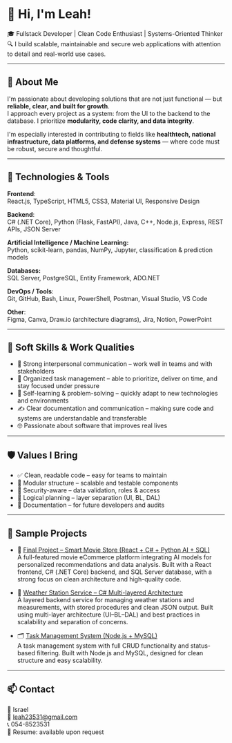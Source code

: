 # 👋 Hi, I'm Leah!

🎓 Fullstack Developer | Clean Code Enthusiast | Systems-Oriented Thinker  
🔍 I build scalable, maintainable and secure web applications with attention to detail and real-world use cases.

---

## 🌟 About Me

I'm passionate about developing solutions that are not just functional — but **reliable, clear, and built for growth**.  
I approach every project as a system: from the UI to the backend to the database. I prioritize **modularity, code clarity, and data integrity**.

I'm especially interested in contributing to fields like **healthtech, national infrastructure, data platforms, and defense systems** — where code must be robust, secure and thoughtful.

---

## 🧰 Technologies & Tools

**Frontend**:  
React.js, TypeScript, HTML5, CSS3, Material UI, Responsive Design  

**Backend**:  
C# (.NET Core), Python (Flask, FastAPI), Java, C++, Node.js, Express, REST APIs, JSON Server  

**Artificial Intelligence / Machine Learning:**  
Python, scikit-learn, pandas, NumPy, Jupyter, classification & prediction models 

**Databases:**  
SQL Server, PostgreSQL, Entity Framework, ADO.NET 

**DevOps / Tools**:  
Git, GitHub, Bash, Linux, PowerShell, Postman, Visual Studio, VS Code  

**Other**:  
Figma, Canva, Draw.io (architecture diagrams), Jira, Notion, PowerPoint

---

## 🧠 Soft Skills & Work Qualities

- 🤝 Strong interpersonal communication – work well in teams and with stakeholders  
- 🧩 Organized task management – able to prioritize, deliver on time, and stay focused under pressure  
- 🎯 Self-learning & problem-solving – quickly adapt to new technologies and environments  
- ✍️ Clear documentation and communication – making sure code and systems are understandable and transferable  
- 🤓 Passionate about software that improves real lives

---

## 🛡 Values I Bring

- ✅ Clean, readable code – easy for teams to maintain  
- 🧩 Modular structure – scalable and testable components  
- 🔐 Security-aware – data validation, roles & access  
- 🧠 Logical planning – layer separation (UI, BL, DAL)  
- 📄 Documentation – for future developers and audits

---

## 🚀 Sample Projects

- 🛒 [Final Project – Smart Movie Store (React + C# + Python AI + SQL)](https://github.com/esther128979/projectAI.git)  
  A full-featured movie eCommerce platform integrating AI models for personalized recommendations and data analysis.
  Built with a React frontend, C# (.NET Core) backend, and SQL Server database, with a strong focus on clean architecture and high-quality code.
  
- 📡 [Weather Station Service – C# Multi-layered Architecture](https://github.com/leahelkabetz/Meteorological-service.git)  
  A layered backend service for managing weather stations and measurements, with stored procedures and clean JSON output.
  Built using multi-layer architecture (UI–BL–DAL) and best practices in scalability and separation of concerns.
  
- 🗂️ [Task Management System (Node.js + MySQL)](https://github.com/leahelkabetz/System-Node.js.git)  
  A task management system with full CRUD functionality and status-based filtering.
  Built with Node.js and MySQL, designed for clean structure and easy scalability.

---


## 📫 Contact

📍 Israel  
📧 leah23531@gmail.com  
📞 054-8523531  
📁 Resume: available upon request
